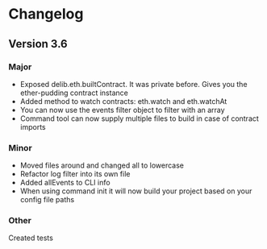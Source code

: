 # Changelog

## Version 3.6

### Major
* Exposed delib.eth.builtContract. It was private before. Gives you the ether-pudding contract instance
* Added method to watch contracts: eth.watch and eth.watchAt
* You can now use the events filter object to filter with an array
* Command tool can now supply multiple files to build in case of contract imports

### Minor
* Moved files around and changed all to lowercase
* Refactor log filter into its own file
* Added allEvents to CLI info
* When using command init it will now build your project based on your config file paths

### Other
Created tests
